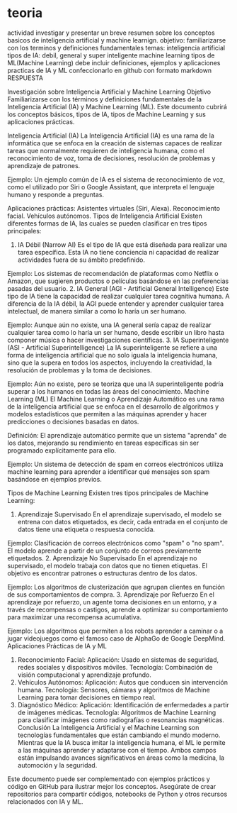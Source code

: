 # teoria
actividad investigar y presentar un breve resumen sobre los conceptos basicos de inteligencia artificial y machine learnign.
objetivo:
familiarizarse con los terminos y definiciones fundamentales
temas:
inteligencia artificial
tipos de IA: debil, general y super inteligente
machine learning
tipos de ML(Machine Learning)
debe incluir definiciones, ejemplos y aplicaciones practicas de IA y ML
confeccionarlo en github con formato markdown
RESPUESTA


Investigación sobre Inteligencia Artificial y Machine Learning
Objetivo
Familiarizarse con los términos y definiciones fundamentales de la Inteligencia Artificial (IA) y Machine Learning (ML). Este documento cubrirá los conceptos básicos, tipos de IA, tipos de Machine Learning y sus aplicaciones prácticas.

Inteligencia Artificial (IA)
La Inteligencia Artificial (IA) es una rama de la informática que se enfoca en la creación de sistemas capaces de realizar tareas que normalmente requieren de inteligencia humana, como el reconocimiento de voz, toma de decisiones, resolución de problemas y aprendizaje de patrones.

Ejemplo:
Un ejemplo común de IA es el sistema de reconocimiento de voz, como el utilizado por Siri o Google Assistant, que interpreta el lenguaje humano y responde a preguntas.

Aplicaciones prácticas:
Asistentes virtuales (Siri, Alexa).
Reconocimiento facial.
Vehículos autónomos.
Tipos de Inteligencia Artificial
Existen diferentes formas de IA, las cuales se pueden clasificar en tres tipos principales:

1. IA Débil (Narrow AI)
Es el tipo de IA que está diseñada para realizar una tarea específica. Esta IA no tiene conciencia ni capacidad de realizar actividades fuera de su ámbito predefinido.

Ejemplo: Los sistemas de recomendación de plataformas como Netflix o Amazon, que sugieren productos o películas basándose en las preferencias pasadas del usuario.
2. IA General (AGI - Artificial General Intelligence)
Este tipo de IA tiene la capacidad de realizar cualquier tarea cognitiva humana. A diferencia de la IA débil, la AGI puede entender y aprender cualquier tarea intelectual, de manera similar a como lo haría un ser humano.

Ejemplo: Aunque aún no existe, una IA general sería capaz de realizar cualquier tarea como lo haría un ser humano, desde escribir un libro hasta componer música o hacer investigaciones científicas.
3. IA Superinteligente (ASI - Artificial Superintelligence)
La IA superinteligente se refiere a una forma de inteligencia artificial que no solo iguala la inteligencia humana, sino que la supera en todos los aspectos, incluyendo la creatividad, la resolución de problemas y la toma de decisiones.

Ejemplo: Aún no existe, pero se teoriza que una IA superinteligente podría superar a los humanos en todas las áreas del conocimiento.
Machine Learning (ML)
El Machine Learning o Aprendizaje Automático es una rama de la inteligencia artificial que se enfoca en el desarrollo de algoritmos y modelos estadísticos que permiten a las máquinas aprender y hacer predicciones o decisiones basadas en datos.

Definición:
El aprendizaje automático permite que un sistema "aprenda" de los datos, mejorando su rendimiento en tareas específicas sin ser programado explícitamente para ello.

Ejemplo:
Un sistema de detección de spam en correos electrónicos utiliza machine learning para aprender a identificar qué mensajes son spam basándose en ejemplos previos.

Tipos de Machine Learning
Existen tres tipos principales de Machine Learning:

1. Aprendizaje Supervisado
En el aprendizaje supervisado, el modelo se entrena con datos etiquetados, es decir, cada entrada en el conjunto de datos tiene una etiqueta o respuesta conocida.

Ejemplo: Clasificación de correos electrónicos como "spam" o "no spam". El modelo aprende a partir de un conjunto de correos previamente etiquetados.
2. Aprendizaje No Supervisado
En el aprendizaje no supervisado, el modelo trabaja con datos que no tienen etiquetas. El objetivo es encontrar patrones o estructuras dentro de los datos.

Ejemplo: Los algoritmos de clusterización que agrupan clientes en función de sus comportamientos de compra.
3. Aprendizaje por Refuerzo
En el aprendizaje por refuerzo, un agente toma decisiones en un entorno, y a través de recompensas o castigos, aprende a optimizar su comportamiento para maximizar una recompensa acumulativa.

Ejemplo: Los algoritmos que permiten a los robots aprender a caminar o a jugar videojuegos como el famoso caso de AlphaGo de Google DeepMind.
Aplicaciones Prácticas de IA y ML
1. Reconocimiento Facial:
Aplicación: Usado en sistemas de seguridad, redes sociales y dispositivos móviles.
Tecnología: Combinación de visión computacional y aprendizaje profundo.
2. Vehículos Autónomos:
Aplicación: Autos que conducen sin intervención humana.
Tecnología: Sensores, cámaras y algoritmos de Machine Learning para tomar decisiones en tiempo real.
3. Diagnóstico Médico:
Aplicación: Identificación de enfermedades a partir de imágenes médicas.
Tecnología: Algoritmos de Machine Learning para clasificar imágenes como radiografías o resonancias magnéticas.
Conclusión
La Inteligencia Artificial y el Machine Learning son tecnologías fundamentales que están cambiando el mundo moderno. Mientras que la IA busca imitar la inteligencia humana, el ML le permite a las máquinas aprender y adaptarse con el tiempo. Ambos campos están impulsando avances significativos en áreas como la medicina, la automoción y la seguridad.

Este documento puede ser complementado con ejemplos prácticos y código en GitHub para ilustrar mejor los conceptos. Asegúrate de crear repositorios para compartir códigos, notebooks de Python y otros recursos relacionados con IA y ML.

